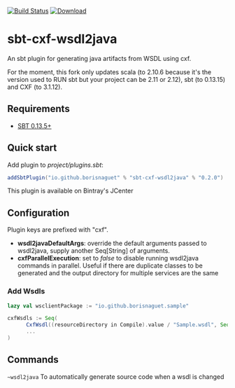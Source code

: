 [![Build Status](https://travis-ci.org/BorisNaguet/sbt-cxf-wsdl2java.svg?branch=master)](https://travis-ci.org/BorisNaguet/sbt-cxf-wsdl2java)
[ ![Download](https://api.bintray.com/packages/borisnaguet/ivy/sbt-cxf-wsdl2java/images/download.svg) ](https://bintray.com/borisnaguet/ivy/sbt-cxf-wsdl2java/_latestVersion)

sbt-cxf-wsdl2java
=================

An sbt plugin for generating java artifacts from WSDL using cxf.

For the moment, this fork only updates scala (to 2.10.6 because it's the version used to RUN sbt but your project can be 2.11 or 2.12), sbt (to 0.13.15) and CXF (to 3.1.12).

## Requirements

* [SBT 0.13.5+](http://www.scala-sbt.org/)


## Quick start

Add plugin to *project/plugins.sbt*:

```scala
addSbtPlugin("io.github.borisnaguet" % "sbt-cxf-wsdl2java" % "0.2.0")
```

This plugin is available on Bintray's JCenter

## Configuration

Plugin keys are prefixed with "cxf".

* **wsdl2javaDefaultArgs**: override the default arguments passed to wsdl2java, supply another Seq[String] of arguments.
* **cxfParallelExecution**: set to *false* to disable running wsdl2java commands in parallel. Useful if there are duplicate classes
to be generated and the output directory for multiple services are the same

### Add Wsdls

```scala
lazy val wsclientPackage := "io.github.borisnaguet.sample"

cxfWsdls := Seq(
      CxfWsdl((resourceDirectory in Compile).value / "Sample.wsdl", Seq("-p",  wsclientPackage), "unique wsdl id"),
      ...
)
```

## Commands

```~wsdl2java``` To automatically generate source code when a wsdl is changed
